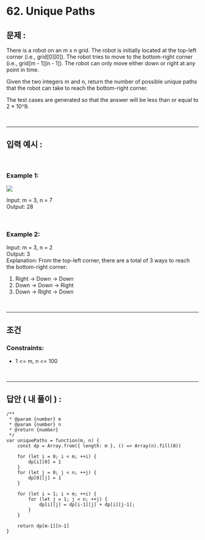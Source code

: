 # 62. Unique Paths

## 문제 :

There is a robot on an m x n grid. The robot is initially located at the top-left corner (i.e., grid[0][0]). The robot tries to move to the bottom-right corner (i.e., grid[m - 1][n - 1]). The robot can only move either down or right at any point in time.

Given the two integers m and n, return the number of possible unique paths that the robot can take to reach the bottom-right corner.

The test cases are generated so that the answer will be less than or equal to 2 \* 10^9.

<br/>

---

## 입력 예시 :

<br/>

### Example 1:

<img src = 'https://assets.leetcode.com/uploads/2018/10/22/robot_maze.png'>

Input: m = 3, n = 7
<br/>
Output: 28

<br/>

### Example 2:

Input: m = 3, n = 2
<br/>
Output: 3
<br/>
Explanation: From the top-left corner, there are a total of 3 ways to reach the bottom-right corner:

1. Right -> Down -> Down
2. Down -> Down -> Right
3. Down -> Right -> Down

<br/>

---

## 조건

### Constraints:

- 1 <= m, n <= 100

<br/>

---

## 답안 ( 내 풀이 ) :

```
/**
 * @param {number} m
 * @param {number} n
 * @return {number}
 */
var uniquePaths = function(m, n) {
    const dp = Array.from({ length: m }, () => Array(n).fill(0))

    for (let i = 0; i < m; ++i) {
        dp[i][0] = 1
    }
    for (let j = 0; j < n; ++j) {
        dp[0][j] = 1
    }

    for (let i = 1; i < m; ++i) {
        for (let j = 1; j < n; ++j) {
            dp[i][j] = dp[i-1][j] + dp[i][j-1];
        }
    }

    return dp[m-1][n-1]
}
```
